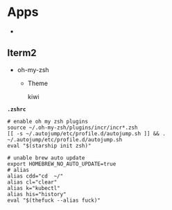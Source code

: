 # Apps

- 

## Iterm2

- oh-my-zsh

  - Theme 

     kiwi

**`.zshrc`**

```shell
# enable oh my zsh plugins
source ~/.oh-my-zsh/plugins/incr/incr*.zsh
[[ -s ~/.autojump/etc/profile.d/autojump.sh ]] && . ~/.autojump/etc/profile.d/autojump.sh
eval "$(starship init zsh)"

# unable brew auto update
export HOMEBREW_NO_AUTO_UPDATE=true
# alias
alias cdd="cd  ~/"
alias cl="clear"
alias k="kubectl"
alias his="history"
eval "$(thefuck --alias fuck)"
```

